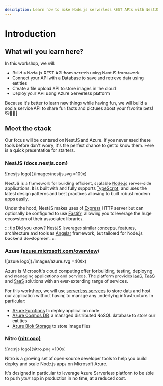 ```yaml
---
description: Learn how to make Node.js serverless REST APIs with NestJS and Azure
---
```


# Introduction

## What will you learn here?
In this workshop, we will:
- Build a Node.js REST API from scratch using NestJS framework
- Connect your API with a Database to save and retrieve data using entities
- Create a file upload API to store images in the cloud
- Deploy your API using Azure Serverless platform

Because it's better to learn new things while having fun, we will build a social service API to share fun facts and pictures about your favorite pets! 🐱🐶🐹🐰

## Meet the stack

Our focus will be centered on NestJS and Azure.
If you never used these tools before don't worry, it's the perfect chance to get to know them. Here is a quick presentation for starters.

### NestJS [(docs.nestjs.com)](https://docs.nestjs.com) 

![nestjs logo](./images/nestjs.svg =100x)

NestJS is a framework for building efficient, scalable [Node.js](https://nodejs.org) server-side applications. It is built with and fully supports [TypeScript](http://www.typescriptlang.org), and uses the latest design patterns and best practices allowing to built robust modern apps easily.

Under the hood, NestJS makes uses of [Express](https://expressjs.com) HTTP server but can optionally be configured to use [Fastify](https://github.com/fastify/fastify), allowing you to leverage the huge ecosystem of their associated libraries.

::: tip Did you know?
NestJS leverages similar concepts, features, architecture and tools as [Angular](https://angular.io) framework, but tailored for Node.js backend development.
:::

### Azure [(azure.microsoft.com/overview)](https://azure.microsoft.com/overview/what-is-azure/?WT.mc_id=nitro-workshop-yolasors)

![azure logo](./images/azure.svg =400x)

Azure is Microsoft's cloud computing offer for building, testing, deploying and managing applications and services. The platform provides [IaaS](https://azure.microsoft.com/overview/what-is-iaas/?WT.mc_id=nitro-workshop-yolasors), [PaaS](https://azure.microsoft.com/overview/what-is-paas/?WT.mc_id=nitro-workshop-yolasors) and [SaaS](https://azure.microsoft.com/overview/what-is-saas/?WT.mc_id=nitro-workshop-yolasors) solutions with an ever-extending range of services.

For this workshop, we will use [serverless services](https://azure.microsoft.com/solutions/serverless/?WT.mc_id=nitro-workshop-yolasors) to store data and host our application without having to manage any underlying infrastructure. In particular:
- [Azure Functions](https://azure.microsoft.com/services/functions/?WT.mc_id=nitro-workshop-yolasors) to deploy application code
- [Azure Cosmos DB](https://azure.microsoft.com/services/cosmos-db/?WT.mc_id=nitro-workshop-yolasors), a managed distributed NoSQL database to store our entities
- [Azure Blob Storage](https://azure.microsoft.com/services/storage/blobs/?WT.mc_id=nitro-workshop-yolasors) to store image files

### Nitro [(nitr.ooo)](https://nitr.ooo)

![nestjs logo](nitro.png =100x)

Nitro is a growing set of open-source developer tools to help you build, deploy and scale Node.js apps on Microsoft Azure.

It's designed in particular to leverage Azure Serverless platform to be able to push *your* app in production in no time, at a reduced cost.
